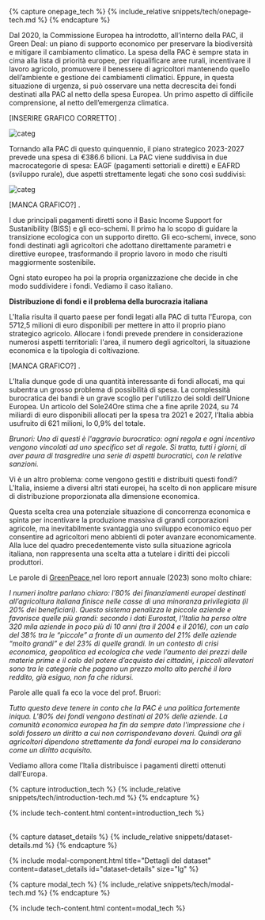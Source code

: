 {% capture onepage_tech %}
{% include_relative snippets/tech/onepage-tech.md %}
{% endcapture %}


Dal 2020, la Commissione Europea ha introdotto, all’interno della PAC, il Green Deal: un piano di supporto economico per preservare la biodiversità e mitigare il cambiamento climatico. La spesa della PAC è sempre stata in cima alla lista di priorità europee, per riqualificare aree rurali, incentivare il lavoro agricolo, promuovere il benessere di agricoltori mantenendo quello dell’ambiente e gestione dei cambiamenti climatici. Eppure, in questa situazione di urgenza, si può osservare una netta decrescita dei fondi destinati alla PAC al netto della spesa Europea. Un primo aspetto di difficile comprensione, al netto dell’emergenza climatica. 

<span class="red-underline">[INSERIRE GRAFICO CORRETTO]</span> .  

<img src="{{site.baseurl}}/assets/images/grafici bea/finanziamento_per_categorie.svg" style="background: transparent;" alt="categ"> 

Tornando alla PAC di questo quinquennio, il piano strategico 2023-2027 prevede una spesa di €386.6 bilioni.
La PAC viene suddivisa in due macrocategorie di spesa: EAGF (pagamenti settoriali e diretti) e EAFRD (sviluppo rurale), due aspetti strettamente legati che sono così suddivisi: 

<img src="{{site.baseurl}}/assets/images/grafici bea/finanziamento_per_categorie.svg" style="background: transparent;" alt="categ"> 

<span class="red-underline">[MANCA GRAFICO?]</span> .  

I due principali pagamenti diretti sono il Basic Income Support for Sustanibility (BISS) e gli eco-schemi. Il primo ha lo scopo di guidare la transizione ecologica con un supporto diretto. Gli eco-schemi, invece, sono fondi destinati agli agricoltori che adottano direttamente parametri e direttive europee, trasformando il proprio lavoro in modo che risulti maggiormente sostenibile. 

Ogni stato europeo ha poi la propria organizzazione che decide in che modo suddividere i fondi. Vediamo il caso italiano. 

<strong> Distribuzione di fondi e il problema della burocrazia italiana </strong>


L'Italia risulta il quarto paese per fondi legati alla PAC di tutta l'Europa, con 5712,5 milioni di euro disponibili per mettere in atto il proprio piano strategico agricolo. 
Allocare i fondi prevede prendere in considerazione numerosi aspetti territoriali: l'area, il numero degli agricoltori, la situazione economica e la tipologia di coltivazione.

<span class="red-underline">[MANCA GRAFICO?]</span> .  
<!-- <img src="{{site.baseurl}}/assets/images/grafici bea/indicators_for_mem_states.svg" style="background: transparent;" alt="indicators_for_mem_states">  -->


L’Italia dunque gode di una quantità interessante di fondi allocati, ma qui subentra un grosso problema di possibilità di spesa. La complessità burocratica dei bandi è un grave scoglio per l'utilizzo dei soldi dell’Unione Europea. Un articolo del Sole24Ore stima che a fine aprile 2024, su 74 miliardi di euro disponibili allocati per la spesa tra 2021 e 2027, l’Italia abbia usufruito di 621 milioni, lo 0,9% del totale. 

<i> Brunori: Uno di questi è l'aggravio burocratico: ogni regola e ogni incentivo vengono vincolati ad uno specifico set di regole. Si tratta, tutti i giorni, di aver paura di trasgredire una serie di aspetti burocratici, con le relative sanzioni. </i> 


Vi è un altro problema: come vengono gestiti e distribuiti questi fondi?
L'Italia, insieme a diversi altri stati europei, ha scelto di non applicare misure di distribuzione proporzionata alla dimensione economica.

Questa scelta crea una potenziale situazione di concorrenza economica e spinta per incentivare la produzione massiva di grandi corporazioni agricole, ma inevitabilmente svantaggia uno sviluppo economico equo per consentire ad agricoltori meno abbienti di poter avanzare economicamente. 
Alla luce del quadro precedentemente visto sulla situazione agricola italiana, non rappresenta una scelta atta a tutelare i diritti dei piccoli produttori. 

Le parole di <a href="https://www.greenpeace.org/static/planet4-international-stateless/2024/06/10b1dd12-greenpeace-international-annual-report-2023.pdf">GreenPeace </a> nel loro report annuale (2023) sono molto chiare: 

<i> I numeri inoltre parlano chiaro: l’80% dei finanziamenti europei destinati all’agricoltura italiana finisce nelle casse di una minoranza privilegiata (il 20% dei beneficiari). 
Questo sistema penalizza le piccole aziende e favorisce quelle più grandi: secondo i dati Eurostat, l’Italia ha perso oltre 320 mila aziende in poco più di 10 anni (tra il 2004 e il 2016), con un calo del 38% tra le “piccole” a fronte di  un aumento del 21% delle aziende “molto grandi” e del 23% di quelle grandi. In un contesto di crisi economica, geopolitica ed ecologica che vede l’aumento dei prezzi delle materie prime e il calo del potere d’acquisto dei cittadini, i piccoli allevatori sono tra le categorie che pagano un prezzo molto alto perché il loro reddito, già esiguo, non fa che ridursi.
</i>

Parole alle quali fa eco la voce del prof. Bruori: 


<i>Tutto questo deve tenere in conto che la PAC è una politica fortemente iniqua. L'80% dei fondi vengono destinati al 20% delle aziende. La comunità economica europea ha fin da sempre dato l'impressione che i soldi fossero un diritto a cui non corrispondevano doveri. Quindi ora gli agricoltori dipendono strettamente da fondi europei ma lo considerano come un diritto acquisito.
</i>

Vediamo allora come l’Italia distribuisce i pagamenti diretti ottenuti dall’Europa. 


{% capture introduction_tech %}
{% include_relative snippets/tech/introduction-tech.md %}
{% endcapture %}

{% include tech-content.html content=introduction_tech %}

<br>
{% capture dataset_details %}
{% include_relative snippets/dataset-details.md %}
{% endcapture %}

{% include modal-component.html title="Dettagli del dataset" content=dataset_details id="dataset-details" size="lg" %}

{% capture modal_tech %}
{% include_relative snippets/tech/modal-tech.md %}
{% endcapture %}

{% include tech-content.html content=modal_tech %}